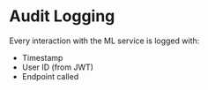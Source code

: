 # Audit Logging

Every interaction with the ML service is logged with:
- Timestamp
- User ID (from JWT)
- Endpoint called
